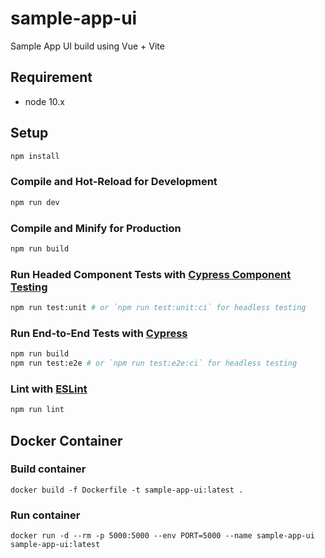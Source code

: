 # sample-app-ui
Sample App UI build using Vue + Vite


## Requirement
- node 10.x

## Setup

```sh
npm install
```

### Compile and Hot-Reload for Development

```sh
npm run dev
```

### Compile and Minify for Production

```sh
npm run build
```

### Run Headed Component Tests with [Cypress Component Testing](https://on.cypress.io/component)

```sh
npm run test:unit # or `npm run test:unit:ci` for headless testing
```

### Run End-to-End Tests with [Cypress](https://www.cypress.io/)

```sh
npm run build
npm run test:e2e # or `npm run test:e2e:ci` for headless testing
```

### Lint with [ESLint](https://eslint.org/)

```sh
npm run lint
```

## Docker Container
### Build container
```
docker build -f Dockerfile -t sample-app-ui:latest .
```

### Run container
```
docker run -d --rm -p 5000:5000 --env PORT=5000 --name sample-app-ui sample-app-ui:latest
```
